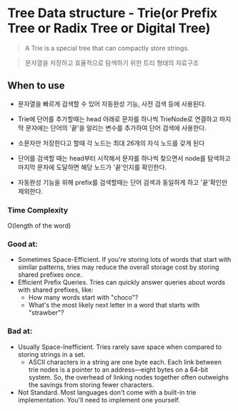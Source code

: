 # Tree Data structure - Trie(or Prefix Tree or Radix Tree or Digital Tree)

> A Trie is a special tree that can compactly store strings.

> 문자열을 저장하고 효율적으로 탐색하기 위한 트리 형태의 자료구조

## When to use

- 문자열을 빠르게 검색할 수 있어 자동완성 기능, 사전 검색 등에 사용된다.

- Trie에 단어를 추가할때는 head 아래로 문자를 하나씩 TrieNode로 연결하고 마지막 문자에는 단어의 '끝'을 알리는 변수를 추가하여 단어 검색에 사용한다.

- 소문자만 저장한다고 할때 각 노드는 최대 26개의 자식 노드를 갖게 된다

- 단어를 검색할 때는 head부터 시작해서 문자를 하나씩 찾으면서 node를 탐색하고 마지막 문자에 도달하면 해당 노드가 '끝'인지를 확인한다.

- 자동완성 기능을 위해 prefix를 검색할때는 단어 검색과 동일하게 하고 '끝'확인만 제외한다.

### Time Complexity

O(length of the word)

### Good at:

- Sometimes Space-Efficient. If you're storing lots of words that start with similar patterns, tries may reduce the overall storage cost by storing shared prefixes once.
- Efficient Prefix Queries. Tries can quickly answer queries about words with shared prefixes, like:
  - How many words start with "choco"?
  - What's the most likely next letter in a word that starts with "strawber"?

### Bad at:

- Usually Space-Inefficient. Tries rarely save space when compared to storing strings in a set.
  - ASCII characters in a string are one byte each. Each link between trie nodes is a pointer to an address—eight bytes on a 64-bit system. So, the overhead of linking nodes together often outweighs the savings from storing fewer characters.
- Not Standard. Most languages don't come with a built-in trie implementation. You'll need to implement one yourself.
